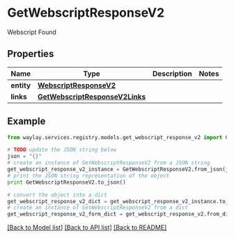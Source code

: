 # GetWebscriptResponseV2

Webscript Found

## Properties

Name | Type | Description | Notes
------------ | ------------- | ------------- | -------------
**entity** | [**WebscriptResponseV2**](WebscriptResponseV2.md) |  | 
**links** | [**GetWebscriptResponseV2Links**](GetWebscriptResponseV2Links.md) |  | 

## Example

```python
from waylay.services.registry.models.get_webscript_response_v2 import GetWebscriptResponseV2

# TODO update the JSON string below
json = "{}"
# create an instance of GetWebscriptResponseV2 from a JSON string
get_webscript_response_v2_instance = GetWebscriptResponseV2.from_json(json)
# print the JSON string representation of the object
print GetWebscriptResponseV2.to_json()

# convert the object into a dict
get_webscript_response_v2_dict = get_webscript_response_v2_instance.to_dict()
# create an instance of GetWebscriptResponseV2 from a dict
get_webscript_response_v2_form_dict = get_webscript_response_v2.from_dict(get_webscript_response_v2_dict)
```
[[Back to Model list]](../README.md#documentation-for-models) [[Back to API list]](../README.md#documentation-for-api-endpoints) [[Back to README]](../README.md)


